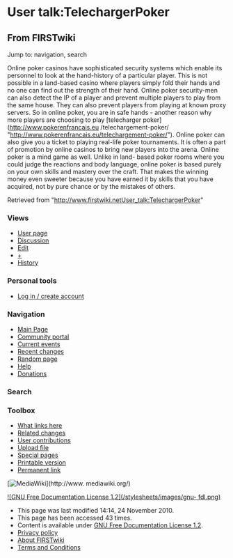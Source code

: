 # User talk:TelechargerPoker

## From FIRSTwiki

Jump to: navigation, search

Online poker casinos have sophisticated security systems which enable its personnel to look at the hand-history of a particular player. This is not possible in a land-based casino where players simply fold their hands and no one can find out the strength of their hand. Online poker security-men can also detect the IP of a player and prevent multiple players to play from the same house. They can also prevent players from playing at known proxy servers. So in online poker, you are in safe hands - another reason why more players are choosing to play [telecharger poker](http://www.pokerenfrancais.eu
/telechargement-poker/ "http://www.pokerenfrancais.eu/telechargement-poker/"). Online poker can also give you a ticket to playing real-life poker tournaments. It is often a part of promotion by online casinos to bring new players into the arena. Online poker is a mind game as well. Unlike in land- based poker rooms where you could judge the reactions and body language, online poker is based purely on your own skills and mastery over the craft. That makes the winning money even sweeter because you have earned it by skills that you have acquired, not by pure chance or by the mistakes of others.

Retrieved from "<http://www.firstwiki.netUser_talk:TelechargerPoker>"

### Views

- [User page](/index.php?title=User:TelechargerPoker&action=edit)
- [Discussion](User_talk:TelechargerPoker)
- [Edit](/index.php?title=User_talk:TelechargerPoker&action=edit)
- [+](/index.php?title=User_talk:TelechargerPoker&action=edit&section=new)
- [History](/index.php?title=User_talk:TelechargerPoker&action=history)

### Personal tools

- [Log in / create account](/index.php?title=Special:Userlogin&returnto=User_talk:TelechargerPoker)

[](Main_Page "Main Page")

### Navigation

- [Main Page](Main_Page)
- [Community portal](FIRSTwiki:Community_portal)
- [Current events](Current_events)
- [Recent changes](Special:Recentchanges)
- [Random page](Special:Random)
- [Help](FIRSTwiki:Help)
- [Donations](FIRSTwiki:Site_support)

### Search

### Toolbox

- [What links here](Special:Whatlinkshere/User_talk:TelechargerPoker)
- [Related changes](Special:Recentchangeslinked/User_talk:TelechargerPoker)
- [User contributions](Special:Contributions/TelechargerPoker)
- [Upload file](Special:Upload)
- [Special pages](Special:Specialpages)
- [Printable version](/index.php?title=User_talk:TelechargerPoker&printable=yes)
- [Permanent link](/index.php?title=User_talk:TelechargerPoker&oldid=77319)

[![MediaWiki](/skins/common/images/poweredby_mediawiki_88x31.png)](http://www.
mediawiki.org/)

[![GNU Free Documentation License 1.2](/stylesheets/images/gnu-
fdl.png)](http://www.gnu.org/copyleft/fdl.html)

- This page was last modified 14:14, 24 November 2010.
- This page has been accessed 43 times.
- Content is available under [GNU Free Documentation License 1.2](http://www.gnu.org/copyleft/fdl.html "http://www.gnu.org/copyleft/fdl.html").
- [Privacy policy](FIRSTwiki:Privacy_policy "FIRSTwiki:Privacy policy")
- [About FIRSTwiki](FIRSTwiki:About "FIRSTwiki:About")
- [Terms and Conditions](FIRSTwiki:Terms_and_conditions "FIRSTwiki:Terms and conditions")
